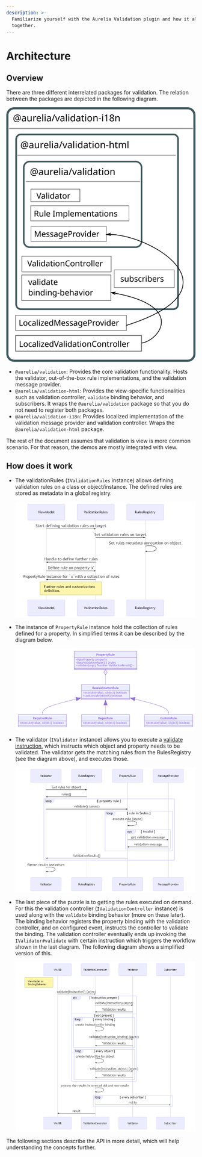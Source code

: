 ```yaml
---
description: >-
  Familiarize yourself with the Aurelia Validation plugin and how it all pieces
  together.
---
```


# Architecture

## Overview

There are three different interrelated packages for validation. The relation between the packages are depicted in the following diagram.

![Architecture](../.gitbook/assets/architecture%20%281%29%20%281%29.svg)

* `@aurelia/validation`: Provides the core validation functionality. Hosts the validator, out-of-the-box rule implementations, and the validation message provider.
* `@aurelia/validation-html`: Provides the view-specific functionalities such as validation controller, `validate` binding behavior, and subscribers. It wraps the `@aurelia/validation` package so that you do not need to register both packages.
* `@aurelia/validation-i18n`: Provides localized implementation of the validation message provider and validation controller. Wraps the `@aurelia/validation-html` package.

The rest of the document assumes that validation is view is more common scenario. For that reason, the demos are mostly integrated with view.

## How does it work

* The validationRules \(`IValidationRules` instance\) allows defining validation rules on a class or object/instance. The defined rules are stored as metadata in a global registry.

  ![Define rules](../.gitbook/assets/seq-define-rules%20%282%29.png)

* The instance of `PropertyRule` instance hold the collection of rules defined for a property. In simplified terms it can be described by the diagram below.

  ![Rules class diagram](../.gitbook/assets/class-rules%20%282%29.png)

* The validator \(`IValidator` instance\) allows you to execute a [validate instruction](defining-rules.md#validator-and-validate-instruction), which instructs which object and property needs to be validated. The validator gets the matching rules from the RulesRegistry \(see the diagram above\), and executes those.

  ![Rules class diagram](../.gitbook/assets/seq-validator%20%282%29.png)

* The last piece of the puzzle is to getting the rules executed on demand. For this the validation controller \(`IValidationController` instance\) is used along with the `validate` binding behavior \(more on these later\). The binding behavior registers the property binding with the validation controller, and on configured event, instructs the controller to validate the binding. The validation controller eventually ends up invoking the `IValidator#validate` with certain instruction which triggers the workflow shown in the last diagram. The following diagram shows a simplified version of this.

  ![Rules class diagram](../.gitbook/assets/seq-validation-controller%20%281%29.png)

The following sections describe the API in more detail, which will help understanding the concepts further.

